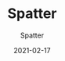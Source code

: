 ---
designer: "Endless Knot"
description: "Color%20Name%3A%20Shadow%0AMaterial%3A%20Wool/Silk%0APile%3A%20CutStyle%3A%20Abstract%2C%20Modern%2C%20New%20Arrivals"
image_primary: "img/Vanali-B-11-Visualization-600x751.jpg"
manufacturer: "Endless Knot"
href: "https://endlessknotrugs.com/product/spatter-shadow/"
subtitle: "Spatter"
tags: 
  - "shadow"
  - "wool/silk"
  - "cut"
  - "abstract, modern, new arrivals"
  - "Endless Knot"
  - "Hand-Knotted Rugs"
title: "Spatter"
category: "hand-knotted-rugs"
slug: "/manufacturers/endless-knot/hand-knotted-rugs/endless-knot-spatter"
date: "2021-02-17"
---